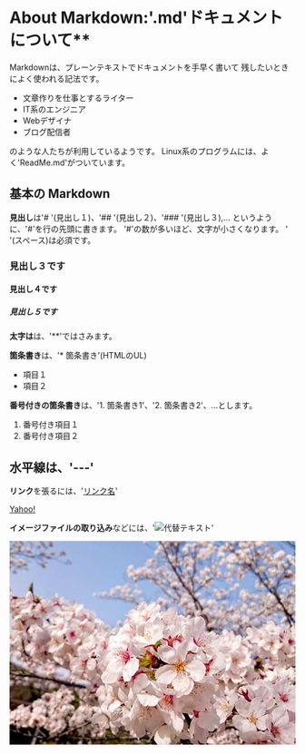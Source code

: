 # **About Markdown:'**.md'ドキュメントについて**

Markdownは、プレーンテキストでドキュメントを手早く書いて
残したいときによく使われる記法です。

* 文章作りを仕事とするライター
* IT系のエンジニア
* Webデザイナ
* ブログ配信者

のような人たちが利用しているようです。
Linux系のプログラムには、よく'ReadMe.md'がついています。

## 基本の Markdown

**見出し**は'# '(見出し１)、'## '(見出し２)、'### '(見出し３),...
というように、'#'を行の先頭に書きます。
'#'の数が多いほど、文字が小さくなります。 ' '(スペース)は必須です。

### 見出し３です
#### 見出し４です
##### 見出し５です

**太字は**は、'**'ではさみます。

**箇条書き**は、'* 箇条書き'(HTMLのUL)

* 項目１
* 項目２　

**番号付きの箇条書き**は、'1. 箇条書き1'、'2. 箇条書き2'、...とします。

1. 番号付き項目１
2. 番号付き項目２

**水平線**は、'---'
---

**リンク**を張るには、'[リンク名](リンク先)'

[Yahoo!](https://www.yahoo.co.jp)

**イメージファイルの取り込み**などには、'![代替テキスト](ファイル名)'

![桜だよ](images/sakura.jpg)





